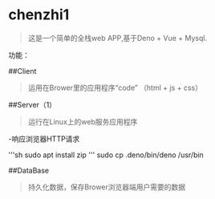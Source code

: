 # chenzhi1

>这是一个简单的全栈web APP,基于Deno + Vue + Mysql.

功能：

##Client

>运用在Brower里的应用程序“code” （html + js + css）

##Server（1）

>运行在Linux上的web服务应用程序

-响应浏览器HTTP请求

'''sh
sudo apt install zip
'''
sudo cp .deno/bin/deno /usr/bin

##DataBase

>持久化数据，保存Brower浏览器端用户需要的数据
